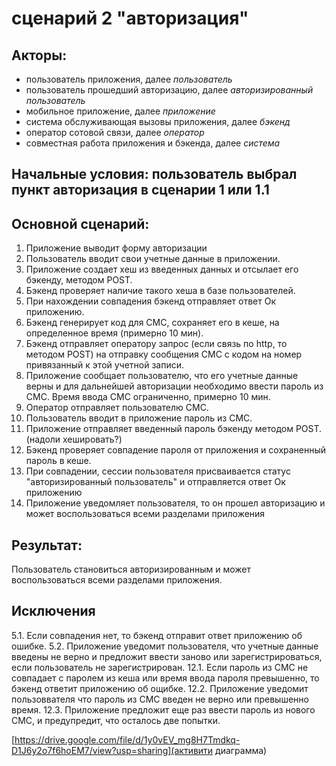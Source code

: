 # сценарий 2 "авторизация"

## Акторы:

* пользователь приложения, далее *пользователь*
* пользователь прошедший авторизацию, далее *авторизированный пользователь*
* мобильное приложение, далее *приложение*
* система обслуживающая вызовы приложения, далее *бэкенд*
* оператор сотовой связи, далее *оператор*
* совместная работа приложения и бэкенда, далее *система*

## Начальные условия: пользователь выбрал пункт **авторизация** в сценарии 1 или 1.1

## Основной сценарий:

1. Приложение выводит форму авторизации
2. Пользователь вводит свои учетные данные в приложении.
3. Приложение создает хеш из введенных данных и отсылает его бэкенду, методом POST.
4. Бэкенд проверяет наличие такого хеша в базе пользователей.
5. При нахождении совпадения бэкенд отправляет ответ Ок приложению.
6. Бэкенд генерирует код для СМС, сохраняет его в кеше, на определенное время (примерно 10 мин).
7. Бэкенд отправляет оператору запрос (если связь по http, то методом POST) на отправку сообщения СМС с кодом на номер привязанный к этой учетной записи.
8. Приложение сообщает пользователю, что его учетные данные верны и для дальнейшей авторизации необходимо ввести пароль из СМС.
Время ввода СМС ограниченно, примерно 10 мин.
9. Оператор отправляет пользователю СМС.
10. Пользователь вводит в приложение пароль из СМС.
11. Приложение отправляет введенный пароль бэкенду методом POST. (надоли хешировать?)
12. Бэкенд проверяет совпадение пароля от приложения и сохраненный пароль в кеше.
13. При совпадении, сессии пользователя присваивается статус "авторизированный пользователь" и отправляется ответ Ок приложению
14. Приложение уведомляет пользователя, то он прошел авторизацию и может воспользоваться всеми разделами приложения

## Результат:
Пользователь становиться авторизированным и может воспользоваться всеми разделами приложения.

## Исключения

5.1. Если совпадения нет, то бэкенд отправит ответ приложению об ошибке. 
5.2. Приложение уведомит пользователя, что учетные данные введены не верно и предложит ввести заново или зарегистрироваться, если пользователь не зарегистрирован. 
12.1. Если пароль из СМС не совпадает с паролем из кеша или время ввода пароля превышенно, то бэкенд ответит приложению об ощибке. 
12.2. Приложение уведомит пользоввателя что пароль из СМС введен не верно или превышенно время. 
12.3. Приложение предложит еще раз ввести пароль из нового СМС, и предупредит, что осталось две попытки.

[https://drive.google.com/file/d/1y0vEV_mg8H7Tmdkq-D1J6y2o7f6hoEM7/view?usp=sharing](активити диаграмма)
